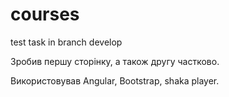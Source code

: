 # courses
test task in branch develop

Зробив першу сторінку, а також другу частково.

Використовував Angular, Bootstrap, shaka player.
